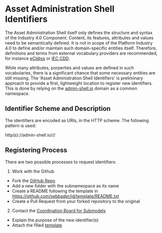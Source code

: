 # Asset Administration Shell Identifiers

The Asset Administration Shell itself only defines the structure and syntax of the Industry 4.0 Component. Content, its features, attributes and values need to be semantically defined. It is not in scope of the Platform Industry 4.0 to define and/or maintain such domain-specific entities itself. Therefore, definitions and terms from external vocabulary providers are recommended, for instance [eCl@ss]() or [IEC CDD]().

While many attributes, porperties and values are defined in such vocabularies, there is a significant chance that some necessary entities are still missing. The 'Asset Administration Shell Identifiers' is preliminary approach to provide a first, lightweight location to register new identifiers. This is done by relying on the [admin-shell.io](http://admin-shell.io) domain as a common namespace.

## Identifier Scheme and Description

The identifiers are encoded as URIs, in the HTTP scheme. The following pattern is used:

http(s)://admin-shell.io/<subnamespace>/<ShortId>/




## Registering Process

There are two possible processes to request identifiers:

1. Work with the Github
- Fork the [GitHub Repo](https://github.com/sebbader/id/)
- Add a new folder with the subnamespace as its name
- Create a README following the template in https://github.com/sebbader/id/template/README.txt
- Create a Pull Request from your forked repository to the original

2. Contact the [Coordination Board for Submodels](mailto:coordination-board@admin-shell.io)
- Explain the purpose of the new identifier(s)
- Attach the filled [template](https://github.com/sebbader/id/template/README.txt)
